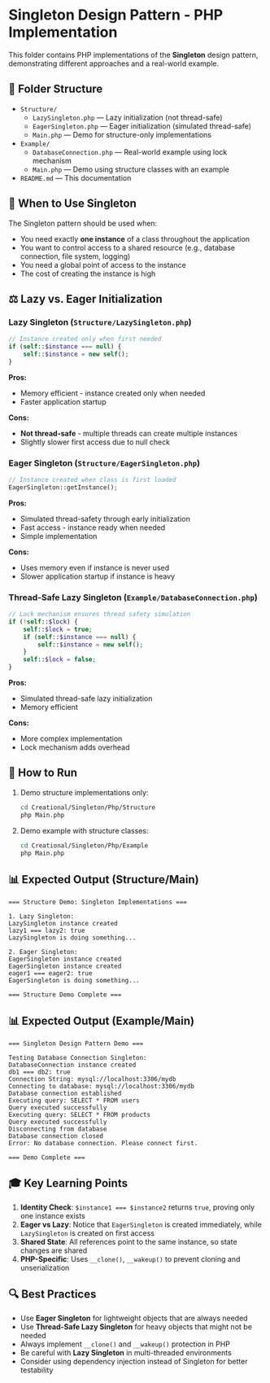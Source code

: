# Singleton Design Pattern - PHP Implementation

This folder contains PHP implementations of the **Singleton** design pattern, demonstrating different approaches and a real-world example.

## 📁 Folder Structure

- `Structure/`
  - `LazySingleton.php` — Lazy initialization (not thread-safe)
  - `EagerSingleton.php` — Eager initialization (simulated thread-safe)
  - `Main.php` — Demo for structure-only implementations
- `Example/`
  - `DatabaseConnection.php` — Real-world example using lock mechanism
  - `Main.php` — Demo using structure classes with an example
- `README.md` — This documentation

## 🎯 When to Use Singleton

The Singleton pattern should be used when:
- You need exactly **one instance** of a class throughout the application
- You want to control access to a shared resource (e.g., database connection, file system, logging)
- You need a global point of access to the instance
- The cost of creating the instance is high

## ⚖️ Lazy vs. Eager Initialization

### Lazy Singleton (`Structure/LazySingleton.php`)
```php
// Instance created only when first needed
if (self::$instance === null) {
    self::$instance = new self();
}
```

**Pros:**
- Memory efficient - instance created only when needed
- Faster application startup

**Cons:**
- **Not thread-safe** - multiple threads can create multiple instances
- Slightly slower first access due to null check

### Eager Singleton (`Structure/EagerSingleton.php`)
```php
// Instance created when class is first loaded
EagerSingleton::getInstance();
```

**Pros:**
- Simulated thread-safety through early initialization
- Fast access - instance ready when needed
- Simple implementation

**Cons:**
- Uses memory even if instance is never used
- Slower application startup if instance is heavy

### Thread-Safe Lazy Singleton (`Example/DatabaseConnection.php`)
```php
// Lock mechanism ensures thread safety simulation
if (!self::$lock) {
    self::$lock = true;
    if (self::$instance === null) {
        self::$instance = new self();
    }
    self::$lock = false;
}
```

**Pros:**
- Simulated thread-safe lazy initialization
- Memory efficient

**Cons:**
- More complex implementation
- Lock mechanism adds overhead

## 🚀 How to Run

1. Demo structure implementations only:
   ```bash
   cd Creational/Singleton/Php/Structure
   php Main.php
   ```

2. Demo example with structure classes:
   ```bash
   cd Creational/Singleton/Php/Example
   php Main.php
   ```

## 📊 Expected Output (Structure/Main)
```
=== Structure Demo: Singleton Implementations ===

1. Lazy Singleton:
LazySingleton instance created
lazy1 === lazy2: true
LazySingleton is doing something...

2. Eager Singleton:
EagerSingleton instance created
EagerSingleton instance created
eager1 === eager2: true
EagerSingleton is doing something...

=== Structure Demo Complete ===
```

## 📊 Expected Output (Example/Main)
```
=== Singleton Design Pattern Demo ===

Testing Database Connection Singleton:
DatabaseConnection instance created
db1 === db2: true
Connection String: mysql://localhost:3306/mydb
Connecting to database: mysql://localhost:3306/mydb
Database connection established
Executing query: SELECT * FROM users
Query executed successfully
Executing query: SELECT * FROM products
Query executed successfully
Disconnecting from database
Database connection closed
Error: No database connection. Please connect first.

=== Demo Complete ===
```

## 🎓 Key Learning Points

1. **Identity Check**: `$instance1 === $instance2` returns `true`, proving only one instance exists
2. **Eager vs Lazy**: Notice that `EagerSingleton` is created immediately, while `LazySingleton` is created on first access
3. **Shared State**: All references point to the same instance, so state changes are shared
4. **PHP-Specific**: Uses `__clone()`, `__wakeup()` to prevent cloning and unserialization

## 🔍 Best Practices

- Use **Eager Singleton** for lightweight objects that are always needed
- Use **Thread-Safe Lazy Singleton** for heavy objects that might not be needed
- Always implement `__clone()` and `__wakeup()` protection in PHP
- Be careful with **Lazy Singleton** in multi-threaded environments
- Consider using dependency injection instead of Singleton for better testability